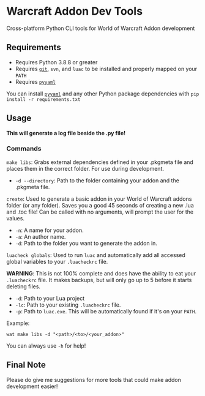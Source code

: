 # Warcraft Addon Dev Tools
Cross-platform Python CLI tools for World of Warcraft Addon development

## Requirements
- Requires Python 3.8.8 or greater
- Requires [`git`](https://github.com/git-guides/install-git), `svn`, and `luac` to be installed and properly mapped on your `PATH`
- Requires [`pyyaml`](https://pypi.org/project/PyYAML/)

You can install [`pyyaml`](https://pypi.org/project/PyYAML/) and any other Python package dependencies with `pip install -r requirements.txt`

## Usage
**This will generate a log file beside the .py file!**
### Commands
`make libs`: Grabs external dependencies defined in your .pkgmeta file and places them in the correct folder. For use during development.
- `-d --directory`: Path to the folder containing your addon and the .pkgmeta file.

`create`: Used to generate a basic addon in your World of Warcraft addons folder (or any folder). Saves you a good 45 seconds of creating a new .lua and .toc file! Can be called with no arguments, will prompt the user for the values.
- `-n`: A name for your addon.
- `-a`: An author name.
- `-d`: Path to the folder you want to generate the addon in.

`luacheck globals`: Used to run `luac` and automatically add all accessed global variables to your `.luacheckrc` file. 

**WARNING**: This is not 100% complete and does have the ability to eat your `.luacheckrc` file. It makes backups, but will only go up to 5 before it starts deleting files.
- `-d`: Path to your Lua project
- `-lc`: Path to your existing `.luacheckrc` file.
- `-p`: Path to `luac.exe`. This will be automatically found if it's on your `PATH`.

Example:
```
wat make libs -d "<path>/<to>/<your_addon>"
```

You can always use `-h` for help!

## Final Note

Please do give me suggestions for more tools that could make addon development easier!
